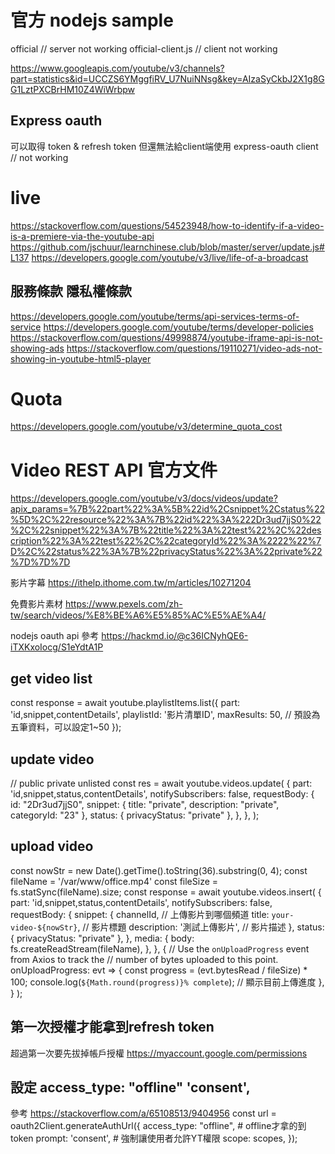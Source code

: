 # 官方 nodejs sample
official            // server not working
official-client.js  // client not working

https://www.googleapis.com/youtube/v3/channels?part=statistics&id=UCCZS6YMggfiRV_U7NuiNNsg&key=AIzaSyCkbJ2X1g8GG1LztPXCBrHM10Z4WiWrbpw
## Express oauth
可以取得 token & refresh token 但還無法給client端使用
express-oauth
client              // not working

# live 
https://stackoverflow.com/questions/54523948/how-to-identify-if-a-video-is-a-premiere-via-the-youtube-api
https://github.com/jschuur/learnchinese.club/blob/master/server/update.js#L137
https://developers.google.com/youtube/v3/live/life-of-a-broadcast

## 服務條款 隱私權條款
https://developers.google.com/youtube/terms/api-services-terms-of-service
https://developers.google.com/youtube/terms/developer-policies
https://stackoverflow.com/questions/49998874/youtube-iframe-api-is-not-showing-ads
https://stackoverflow.com/questions/19110271/video-ads-not-showing-in-youtube-html5-player
# Quota
https://developers.google.com/youtube/v3/determine_quota_cost

# Video REST API 官方文件
https://developers.google.com/youtube/v3/docs/videos/update?apix_params=%7B%22part%22%3A%5B%22id%2Csnippet%2Cstatus%22%5D%2C%22resource%22%3A%7B%22id%22%3A%222Dr3ud7jjS0%22%2C%22snippet%22%3A%7B%22title%22%3A%22test%22%2C%22description%22%3A%22test%22%2C%22categoryId%22%3A%2222%22%7D%2C%22status%22%3A%7B%22privacyStatus%22%3A%22private%22%7D%7D%7D

影片字幕
https://ithelp.ithome.com.tw/m/articles/10271204

免費影片素材
https://www.pexels.com/zh-tw/search/videos/%E8%BE%A6%E5%85%AC%E5%AE%A4/

nodejs oauth api 參考
https://hackmd.io/@c36ICNyhQE6-iTXKxoIocg/S1eYdtA1P

## get video list
const response = await youtube.playlistItems.list({
    part: 'id,snippet,contentDetails',
    playlistId: '影片清單ID',
    maxResults: 50, // 預設為五筆資料，可以設定1~50
});

## update video
// public private unlisted
const res = await youtube.videos.update(
    {
        part: 'id,snippet,status,contentDetails',
        notifySubscribers: false,
        requestBody: {
            id: "2Dr3ud7jjS0",
            snippet: {
                title: "private",
                description: "private",
                categoryId: "23"
            },
            status: {
                privacyStatus: "private" 
            },
        },
    },
);

## upload video
const nowStr = new Date().getTime().toString(36).substring(0, 4);
const fileName = '/var/www/office.mp4'
const fileSize = fs.statSync(fileName).size;
const response = await youtube.videos.insert(
    {
        part: 'id,snippet,status,contentDetails',
        notifySubscribers: false,
        requestBody: {
            snippet: {
                channelId, // 上傳影片到哪個頻道
                title: `your-video-${nowStr}`, // 影片標題
                description: '測試上傳影片', // 影片描述
            },
            status: {
                privacyStatus: "private"
            },
        },
        media: {
            body: fs.createReadStream(fileName),
        },
    },
    {
        // Use the `onUploadProgress` event from Axios to track the
        // number of bytes uploaded to this point.
        onUploadProgress: evt => {
                const progress = (evt.bytesRead / fileSize) * 100;
                console.log(`${Math.round(progress)}% complete`); // 顯示目前上傳進度 
        },
    }
);

## 第一次授權才能拿到refresh token
超過第一次要先拔掉帳戶授權
https://myaccount.google.com/permissions

## 設定 access_type: "offline" 'consent', 
參考
https://stackoverflow.com/a/65108513/9404956
const url = oauth2Client.generateAuthUrl({
    access_type: "offline", # offline才拿的到token
    prompt: 'consent',      # 強制讓使用者允許YT權限
    scope: scopes,
});